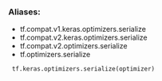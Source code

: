 ### Aliases:
- tf.compat.v1.keras.optimizers.serialize
- tf.compat.v2.keras.optimizers.serialize
- tf.compat.v2.optimizers.serialize
- tf.optimizers.serialize

```
 tf.keras.optimizers.serialize(optimizer)
```
